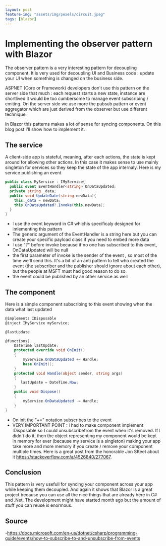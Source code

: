 ```yaml
---
layout: post
feature-img: "assets/img/pexels/circuit.jpeg"
tags: [blazor]
---
```


# Implementing the observer pattern with Blazor

The observer pattern is a very interesting pattern for decoupling component. It is very used for decoupling UI and Business code : update your UI when something is changed on the business side.

ASPNET (Core or Framework) developers don't use this pattern on the server side that much : each request starts a new state, instance are shortlived it would be too cumbersome to manage event subscribing / emiting. On the server side we use more the pubsub pattern or event aggregator which are just derived from the observer but use different technique.

In Blazor this patterns makes a lot of sense for syncing components. On this blog post I'll show how to implement it.

## The service
A client-side app is stateful, meaning, after each actions, the state is kept around for allowing other actions. In this case it makes sense to use mainly singleton for services so they keep the state of the app internaly. Here is my service publishing an event

```cs
public class MyService : IMyService{
  public event EventHandler<string> OnDataUpdated;
  private string _data;
  public void UpdateDate(string newData){
    this._data = newData;
    this.OnDataUpdated?.Invoke(this,newData);
  }
}
```
- I use the event keyword in C# whichis specificaly designed for imlementing this pattern
- The generic argument of the EventHandler is a string here but you can create your specific payload class if you need to embed more data
- I use "?" before invoke because if no one has subscribed to this event, OnDataUpdated will be null
- the first parameter of invoke is the sender of the event , so most of the time we'll send this. It's a bit of an anti pattern to tell who created the event (the subscriber and the publisher should ignore about each other), but the people at MSFT must had good reason to do so.
- the event could be published by an other service as well

## The component
Here is a simple component subscribing to this event showing when the data what last updated

```cs
@implements IDisposable
@inject IMyService myService;

@lastUpdate

@functions{
    DateTime lastUpdate;
    protected override void OnInit()
    {
        myService.OnDataUpdated += Handle;
        base.OnInit();
    }
    protected void Handle(object sender, string args)
    {
       lastUpdate = DateTime.Now;        
    }
    public void Dispose()
    {
        myService.OnDataUpdated -= Handle;
    }
}

```

- On init the "+=" notation subscribes to the event
- VERY IMPORTANT POINT : I had to make component implement IDisposable so I could unsubscribefrom the event when it's removed. If I didn't do it, then the object representing my component would be kept in memory for ever (because my service is a singleton) making your app take more and more memory if you create / remove your component multiple times. Here is a great post from the honorable Jon SKeet about it <https://stackoverflow.com/a/4526840/277067>.

## Conclusion

This pattern is very usefull for syncing your component across your app while keeping them decoupled. And again it shows that Blazor is a great project because you can use all the nice things that are already here in C# and .Net. The development might have started month ago but the amount of stuff you can reuse is enormous.

## Source
-<https://docs.microsoft.com/en-us/dotnet/csharp/programming-guide/events/how-to-subscribe-to-and-unsubscribe-from-events>

